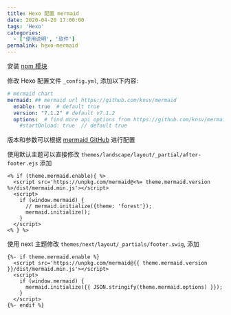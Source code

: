 ```yaml
---
title: Hexo 配置 mermaid
date: 2020-04-20 17:00:00
tags: 'Hexo'
categories:
  - ['使用说明', '软件']
permalink: hexo-mermaid
---
```


安装 [npm 模块](https://www.npmjs.com/package/hexo-filter-mermaid-diagrams)

修改 Hexo 配置文件 `_config.yml`, 添加以下内容:

```yaml
# mermaid chart
mermaid: ## mermaid url https://github.com/knsv/mermaid
  enable: true  # default true
  version: "7.1.2" # default v7.1.2
  options:  # find more api options from https://github.com/knsv/mermaid/blob/master/src/mermaidAPI.js
    #startOnload: true  // default true
```

版本和参数可以根据 [mermaid GitHub](https://github.com/mermaid-js/mermaid) 进行配置

使用默认主题可以直接修改 `themes/landscape/layout/_partial/after-footer.ejs` 添加

```
<% if (theme.mermaid.enable){ %>
  <script src='https://unpkg.com/mermaid@<%= theme.mermaid.version %>/dist/mermaid.min.js'></script>
  <script>
    if (window.mermaid) {
      // mermaid.initialize({theme: 'forest'});
      mermaid.initialize();
    }
  </script>
<% } %>
```

使用 next 主题修改 `themes/next/layout/_partials/footer.swig`, 添加

```
{%- if theme.mermaid.enable %}
  <script src='https://unpkg.com/mermaid@{{ theme.mermaid.version }}/dist/mermaid.min.js'></script>
  <script>
    if (window.mermaid) {
      mermaid.initialize({{ JSON.stringify(theme.mermaid.options) }});
    }
  </script>
{%- endif %}
```